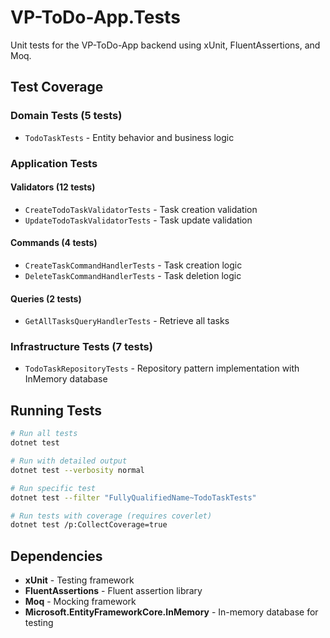 ﻿# VP-ToDo-App.Tests

Unit tests for the VP-ToDo-App backend using xUnit, FluentAssertions, and Moq.

## Test Coverage

### Domain Tests (5 tests)
- `TodoTaskTests` - Entity behavior and business logic

### Application Tests

#### Validators (12 tests)
- `CreateTodoTaskValidatorTests` - Task creation validation
- `UpdateTodoTaskValidatorTests` - Task update validation

#### Commands (4 tests)
- `CreateTaskCommandHandlerTests` - Task creation logic
- `DeleteTaskCommandHandlerTests` - Task deletion logic

#### Queries (2 tests)
- `GetAllTasksQueryHandlerTests` - Retrieve all tasks

### Infrastructure Tests (7 tests)
- `TodoTaskRepositoryTests` - Repository pattern implementation with InMemory database

## Running Tests

```bash
# Run all tests
dotnet test

# Run with detailed output
dotnet test --verbosity normal

# Run specific test
dotnet test --filter "FullyQualifiedName~TodoTaskTests"

# Run tests with coverage (requires coverlet)
dotnet test /p:CollectCoverage=true
```

## Dependencies

- **xUnit** - Testing framework
- **FluentAssertions** - Fluent assertion library
- **Moq** - Mocking framework
- **Microsoft.EntityFrameworkCore.InMemory** - In-memory database for testing
